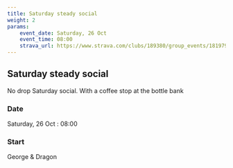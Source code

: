 ```yaml
---
title: Saturday steady social
weight: 2
params:
    event_date: Saturday, 26 Oct
    event_time: 08:00
    strava_url: https://www.strava.com/clubs/189380/group_events/1819795
---
```


## Saturday steady social 

No drop Saturday social. With a coffee stop at the bottle bank

### Date

Saturday, 26 Oct : 08:00

### Start

George &amp; Dragon 


